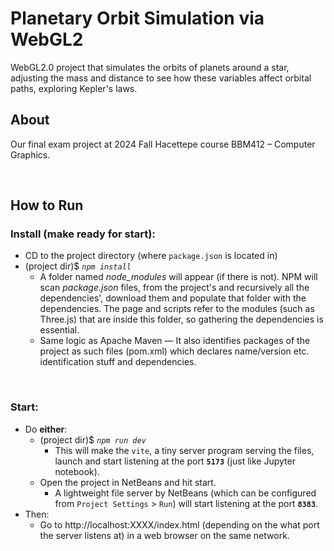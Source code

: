 # Planetary Orbit Simulation via WebGL2
WebGL2.0 project that simulates the orbits of planets around a star, adjusting the mass and distance to see how these variables affect orbital paths, exploring Kepler's laws.

## About
Our final exam project at 2024 Fall Hacettepe course BBM412 – Computer Graphics.

<br>

## How to Run
### Install (make ready for start):
 - CD to the project directory (where `package.json` is located in)
 - (project dir)$ *`npm install`*
     - A folder named *node_modules* will appear (if there is not). NPM will scan *package.json* files, from the project's and recursively all the dependencies', download them and populate that folder with the dependencies. The page and scripts refer to the modules (such as Three.js) that are inside this folder, so gathering the dependencies is essential.
     - Same logic as Apache Maven — It also identifies packages of the project as such files (pom.xml) which declares name/version etc. identification stuff and dependencies.

<br>

### Start:
 - Do **either**:
     - (project dir)$ *`npm run dev`*
         - This will make the `vite`, a tiny server program serving the files, launch and start listening at the port **`5173`** (just like Jupyter notebook).
     - Open the project in NetBeans and hit start.
         - A lightweight file server by NetBeans (which can be configured from `Project Settings` > `Run`) will start listening at the port **`8383`**.
 - Then:
     - Go to http://localhost:XXXX/index.html (depending on the what port the server listens at) in a web browser on the same network.